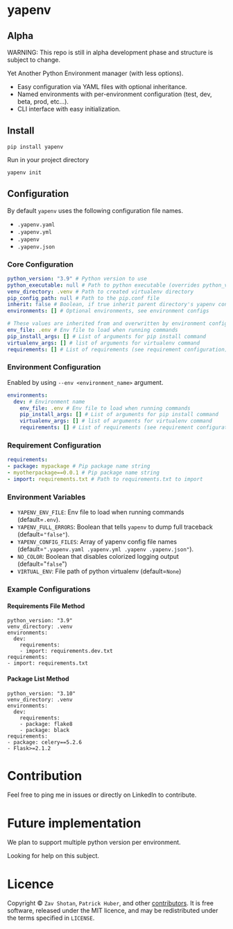 # yapenv

## Alpha

WARNING: This repo is still in alpha development phase and structure is subject to change.

Yet Another Python Environment manager (with less options).

- Easy configuration via YAML files with optional inheritance.
- Named environments with per-environment configuration (test, dev, beta, prod, etc...).
- CLI interface with easy initialization.

## Install

```shell
pip install yapenv
```

Run in your project directory

```
yapenv init
```

## Configuration

By default `yapenv` uses the following configuration file names.

- `.yapenv.yaml`
- `.yapenv.yml`
- `.yapenv`
- `.yapenv.json`

### Core Configuration

```yaml
python_version: "3.9" # Python version to use
python_executable: null # Path to python executable (overrides python_version)
venv_directory: .venv # Path to created virtualenv directory
pip_config_path: null # Path to the pip.conf file
inherit: false # Boolean, if true inherit parent directory's yapenv configuration
environments: [] # Optional environments, see environment configs

# These values are inherited from and overwritten by environment configuration
env_file: .env # Env file to load when running commands
pip_install_args: [] # List of arguments for pip install command
virtualenv_args: [] # list of arguments for virtualenv command
requirements: [] # List of requirements (see requirement configuration)
```
### Environment Configuration

Enabled by using `--env <environment_name>` argument.

```yaml
environments:
  dev: # Environment name
    env_file: .env # Env file to load when running commands
    pip_install_args: [] # List of arguments for pip install command
    virtualenv_args: [] # list of arguments for virtualenv command
    requirements: [] # List of requirements (see requirement configuration)
```

### Requirement Configuration

```yaml
requirements:
- package: mypackage # Pip package name string
- myotherpackage==0.0.1 # Pip package name string
- import: requirements.txt # Path to requirements.txt to import
```

### Environment Variables

- `YAPENV_ENV_FILE`: Env file to load when running commands (default=`.env`).
- `YAPENV_FULL_ERRORS`: Boolean that tells `yapenv` to dump full traceback (default=`"false"`).
- `YAPENV_CONFIG_FILES`: Array of yapenv config file names (default=`".yapenv.yaml .yapenv.yml .yapenv .yapenv.json"`).
- `NO_COLOR`: Boolean that disables colorized logging output (default="`false`")
- `VIRTUAL_ENV`: File path of python virtualenv (default=`None`)

### Example Configurations

#### Requirements File Method
```
python_version: "3.9"
venv_directory: .venv
environments:
  dev:
    requirements:
    - import: requirements.dev.txt
requirements:
- import: requirements.txt
```

#### Package List Method
```
python_version: "3.10"
venv_directory: .venv
environments:
  dev:
    requirements:
    - package: flake8
    - package: black
requirements:
- package: celery==5.2.6
- Flask>=2.1.2
```

# Contribution

Feel free to ping me in issues or directly on LinkedIn to contribute.

# Future implementation

We plan to support multiple python version per environment.

Looking for help on this subject.

# Licence

Copyright ©
`Zav Shotan`, `Patrick Huber`, and other [contributors](graphs/contributors).
It is free software, released under the MIT licence, and may be redistributed under the terms specified in `LICENSE`.
